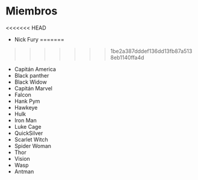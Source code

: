 # Miembros

<<<<<<< HEAD
* Nick Fury
=======
>>>>>>> 1be2a387dddef136dd13fb87a5138eb1140ffa4d
* Capitán America
* Black panther
* Black Widow
* Capitán Marvel
* Falcon
* Hank Pym
* Hawkeye
* Hulk
* Iron Man
* Luke Cage
* QuickSilver
* Scarlet Witch
* Spider Woman
* Thor
* Vision
* Wasp
* Antman
